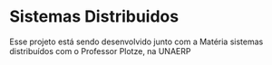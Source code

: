 # Sistemas Distribuidos
Esse projeto está sendo desenvolvido junto com a Matéria sistemas distribuídos com o Professor Plotze, na UNAERP
